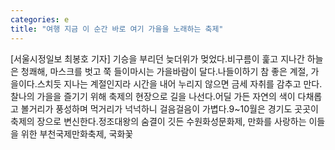 ```yaml
---
categories: e
title: "여행 지금 이 순간 바로 여기 가을을 노래하는 축제"
---
```

[서울시정일보 최봉호 기자] 기승을 부리던 늦더위가 멎었다.비구름이 훑고 지나간 하늘은 청쾌해, 마스크를 벗고 쭉 들이마시는 가을바람이 달다.나들이하기 참 좋은 계절, 가을이다.스치듯 지나는 계절인지라 시간을 내어 누리지 않으면 금세 자취를 감추고 만다.찰나의 가을을 즐기기 위해 축제의 현장으로 길을 나선다.어딜 가든 자연의 색이 다채롭고 볼거리가 풍성하며 먹거리가 넉넉하니 걸음걸음이 가볍다.9~10월은 경기도 곳곳이 축제의 장으로 변신한다.정조대왕의 숨결이 깃든 수원화성문화제, 만화를 사랑하는 이들을 위한 부천국제만화축제, 국화꽃